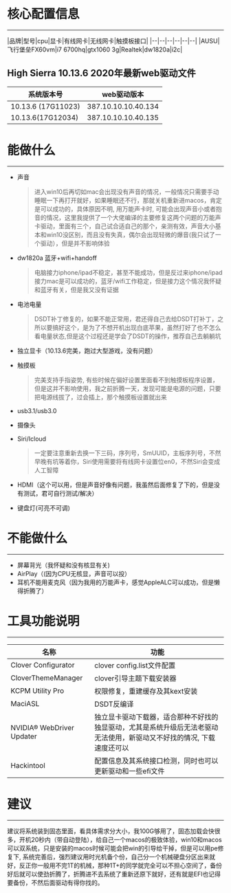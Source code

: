 # 核心配置信息
---
|品牌|型号|cpu|显卡|有线网卡|无线网卡|触摸板接口|
|--|--|--|--|--|--|
|AUSU|飞行堡垒FX60vm|i7 6700hq|gtx1060 3g|Realtek|dw1820a|i2c|



## High Sierra 10.13.6 2020年最新web驱动文件

| 系统版本号         | web驱动版本         |
| ------------------ | ------------------- |
| 10.13.6 (17G11023) | 387.10.10.10.40.134 |
| 10.13.6(17G12034)  | 387.10.10.10.40.135 |

# 能做什么

---
- 声音

    > 进入win10后再切如mac会出现没有声音的情况，一般情况只需要手动睡眠一下再打开就好，如果睡眠还不行，那就关机重新进macos，肯定是可以成功的，具体原因不明, 用万能声卡时, 可能会出现声音小或者抱音的情况，这里我提供了一个大佬编译的主要修复这两个问题的万能声卡驱动，里面有三个，自己试合适自己的那个，亲测有效，声音大小基本和win10没区别，而且没有失真，偶尔会出现轻微的爆音(我只试了一个驱动），但是并不影响体验

- dw1820a 蓝牙+wifi+handoff 

    > 电脑接力iphone/ipad不稳定，甚至不能成功，但是反过来iphone/ipad接力mac是可以成功的，蓝牙/wifi工作稳定，但是接力这个情况我怀疑和蓝牙有关，但是我又没有证据

- 电池电量 

    > DSDT补丁修复的，如果不能正常用，君还得自己去给DSDT打补丁，之所以要搞好这个，是为了不想开机出现白底苹果，虽然打好了也不怎么看电量状态,但是这个过程还是学会了DSDT的操作，推荐自己去躺躺坑

- 独立显卡（10.13.6完美，跑过大型游戏，没有问题）

- 触摸板

    > 完美支持手指姿势, 有些时候在偏好设置里面看不到触摸板程序设置，但是这并不影响使用，我之前折腾一天，发现可能是电源的问题，只要把电源线拔了，过会插上，那个触摸板设置就出来

- usb3.1/usb3.0

- 摄像头

- Siri/Icloud

    > 一定要注意重新去换一下三码，序列号，SmUUID，主板序列号，不然早晚有坑等着你，Siri使用需要将有线网卡设置位en0，不然Siri会变成人工智障

- HDMI（这个可以用，但是声音好像有问题，我虽然后面修复了下的，但是没有测试，君可自行测试/解决）

- 键盘灯(可亮不可调)

# 不能做什么
---
- 屏幕背光（我怀疑和没有核显有关)
- AirPlay（(因为CPU无核显，声音可以投）
- 耳机不能用麦克风（因为我用的万能声卡，感觉AppleALC可以成功，但是懒得折腾了）

# 工具功能说明
---
|名称|功能|
|--|--|
|Clover Configurator|clover config.list文件配置|
|CloverThemeManager|clover引导主题下载安装器|
|KCPM Utility Pro|权限修复，重建缓存及其kext安装|
|MaciASL|DSDT反编译|
|NVIDIA® WebDriver Updater|独立显卡驱动下载器，适合那种不好找的独显驱动，尤其是系统升级后无法老驱动无法使用，新驱动又不好找的情况, 下载速度还可以|
|Hackintool|配置信息及其系统接口检测，同时也可以更新驱动和一些efi文件|

# 建议
---
​	建议将系统装到固态里面，看具体需求分大小，我100G够用了，固态加载会快很多，开机20秒内（带自动登陆），给自己一个macos的极致体验，win10和macos可以双系统，只是安装的macos时候可能会把win的引导给干掉，但是可以用pe修复下, 系统完善后，强烈建议用时光机备个份，自己分一个机械硬盘分区出来就好，反正你一般用不完1T的机械，那种1T+的同学就完全可以不担心空间了，备份好后就可以使劲折腾了，折腾进不去系统了重新还原下就好，还有就是EFI也记得要备份，不然后面驱动有得你找的。
